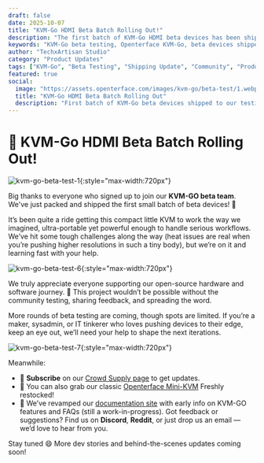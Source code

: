 ```yaml
---
draft: false
date: 2025-10-07
title: "KVM-Go HDMI Beta Batch Rolling Out!"
description: "The first batch of KVM-Go HDMI beta devices has been shipped! Join our beta testing program to help shape the next iterations of this ultra-compact KVM solution. More testing rounds are coming soon for makers, sysadmins, and IT tinkerers."
keywords: "KVM-Go beta testing, Openterface KVM-Go, beta devices shipped, KVM-over-USB, ultra-compact KVM, HDMI KVM, beta program, community testing, portable KVM solution, headless device management, open-source hardware, TechxArtisan"
author: "TechxArtisan Studio"
category: "Product Updates"
tags: ["KVM-Go", "Beta Testing", "Shipping Update", "Community", "Product Development"]
featured: true
social:
  image: "https://assets.openterface.com/images/kvm-go/beta-test/1.webp"
  title: "KVM-Go HDMI Beta Batch Rolling Out"
  description: "First batch of KVM-Go beta devices shipped to our testing community!"
---
```


# 🚀 KVM-Go HDMI Beta Batch Rolling Out!

![kvm-go-beta-test-1](https://assets.openterface.com/images/kvm-go/beta-test/1.webp){:style="max-width:720px"}

Big thanks to everyone who signed up to join our **KVM-GO beta team**. We've just packed and shipped the first small batch of beta devices! 🎉

It’s been quite a ride getting this compact little KVM to work the way we imagined, ultra-portable yet powerful enough to handle serious workflows. We’ve hit some tough challenges along the way (heat issues are real when you’re pushing higher resolutions in such a tiny body), but we’re on it and learning fast with your help.

![kvm-go-beta-test-6](https://assets.openterface.com/images/kvm-go/beta-test/6.webp){:style="max-width:720px"}

We truly appreciate everyone supporting our open-source hardware and software journey. 🙏 This project wouldn’t be possible without the community testing, sharing feedback, and spreading the word.

More rounds of beta testing are coming, though spots are limited. If you’re a maker, sysadmin, or IT tinkerer who loves pushing devices to their edge, keep an eye out, we’ll need your help to shape the next iterations.

![kvm-go-beta-test-7](https://assets.openterface.com/images/kvm-go/beta-test/7.webp){:style="max-width:720px"}

Meanwhile:

* 🔗 **Subscribe** on our [Crowd Supply page](https://www.crowdsupply.com/techxartisan/openterface-kvm-go) to get updates.
* 🧰 You can also grab our classic [Openterface Mini-KVM](https://www.crowdsupply.com/techxartisan/mini-kvm) Freshly restocked!
* 📘 We’ve revamped our [documentation site](https://openterface.com) with early info on KVM-GO features and FAQs (still a work-in-progress).
  Got feedback or suggestions? Find us on **Discord**, **Reddit**, or just drop us an email — we’d love to hear from you.

Stay tuned 😄 More dev stories and behind-the-scenes updates coming soon!